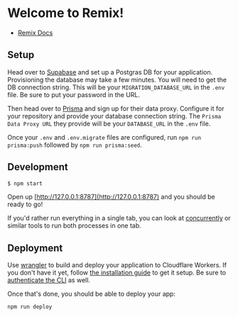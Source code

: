 # Welcome to Remix!

- [Remix Docs](https://remix.run/docs)

## Setup

Head over to [Supabase](https://supabase.com/) and set up a Postgras DB for your application. Provisioning the database may take a few minutes. You will need to get the DB connection string. This will be your `MIGRATION_DATABASE_URL` in the `.env` file. Be sure to put your password in the URL.

Then head over to [Prisma](https://www.prisma.io/dataplatform) and sign up for their data proxy. Configure it for your repository and provide your database connection string. The `Prisma Data Proxy URL` they provide will be your `DATABASE_URL` in the `.env` file.

Once your `.env` and `.env.migrate` files are configured, run `npm run prisma:push` followed by `npm run prisma:seed`.

## Development

```sh
$ npm start
```

Open up [http://127.0.0.1:8787](http://127.0.0.1:8787) and you should be ready to go!

If you'd rather run everything in a single tab, you can look at [concurrently](https://npm.im/concurrently) or similar tools to run both processes in one tab.

## Deployment

Use [wrangler](https://developers.cloudflare.com/workers/cli-wrangler) to build and deploy your application to Cloudflare Workers. If you don't have it yet, follow [the installation guide](https://developers.cloudflare.com/workers/cli-wrangler/install-update) to get it setup. Be sure to [authenticate the CLI](https://developers.cloudflare.com/workers/cli-wrangler/authentication) as well.

Once that's done, you should be able to deploy your app:

```sh
npm run deploy
```
